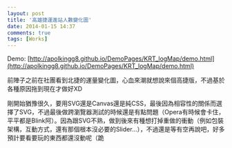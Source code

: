 ```yaml
---
layout: post
title: '高雄捷運進站人數變化圖'
date: 2014-01-15 14:37
comments: true
tags: [Works] 
---
```

Demo: [http://apolkingg8.github.io/DemoPages/KRT_logMap/demo.html](http://apolkingg8.github.io/DemoPages/KRT_logMap/demo.html)

前陣子之前在社團看到北捷的運量變化圖，心血來潮就想說來個高捷版，不過基於各種原因拖到現在才做好XD

剛開始猶豫很久，要用SVG還是Canvas還是純CSS，最後因為相容性的關係而選擇了SVG，不過最後做跨瀏覽器測試的時候還是有點問題（Opera有時候會卡住，平平都是Blink阿）。因為跟SVG不熟，做到後來有種想打掉重做的衝動（例如包裝架構，互動方式，還有那個根本沒必要的Slider...），不過還是等有空再說吧，好多預計要看要玩的東西都還沒動呢（跪